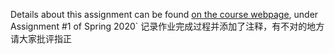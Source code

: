Details about this assignment can be found [on the course webpage](http://cs231n.github.io/), under Assignment #1 of Spring 2020`
记录作业完成过程并添加了注释，有不对的地方请大家批评指正
